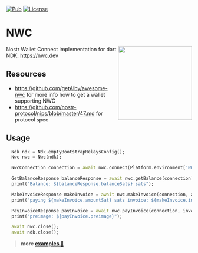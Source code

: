 [![Pub](https://img.shields.io/pub/v/ndk_nwc.svg)](https://pub.dev/packages/ndk_nwc)
[![License](https://img.shields.io/github/license/relaystr/ndk.svg)](LICENSE.txt)

# NWC

<img align="right" src="https://framerusercontent.com/assets/zipB5Tdnkw0u2uMIStFerslkTa4.png" width="200px" />

Nostr Wallet Connect implementation for dart NDK.
https://nwc.dev

## Resources
- https://github.com/getAlby/awesome-nwc for more info how to get a wallet supporting NWC
- https://github.com/nostr-protocol/nips/blob/master/47.md for protocol spec 

## Usage

```dart
  Ndk ndk = Ndk.emptyBootstrapRelaysConfig();
  Nwc nwc = Nwc(ndk);

  NwcConnection connection = await nwc.connect(Platform.environment['NWC_URI']!);

  GetBalanceResponse balanceResponse = await nwc.getBalance(connection);
  print("Balance: ${balanceResponse.balanceSats} sats");

  MakeInvoiceResponse makeInvoice = await nwc.makeInvoice(connection, amountSats: 100);
  print("paying ${makeInvoice.amountSat} sats invoice: ${makeInvoice.invoice}");

  PayInvoiceResponse payInvoice = await nwc.payInvoice(connection, invoice: makeInvoice.invoice);
  print("preimage: ${payInvoice.preimage}");

  await nwc.close();
  await ndk.close();
```

> **more [examples 🔗](https://github.com/relaystr/ndk/tree/master/packages/nwc/example)**
